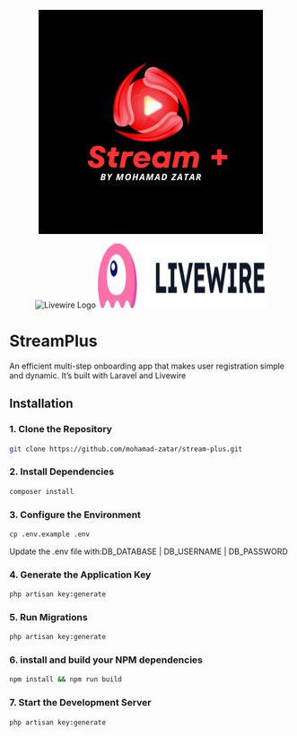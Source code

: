<p align="center"><a href="#"><img src="public/images/logo.png" width="400" alt="Laravel Logo"></a></p>

<p align="center"><img width="300" src="https://raw.githubusercontent.com/laravel/art/master/logo-lockup/5%20SVG/2%20CMYK/1%20Full%20Color/laravel-logolockup-cmyk-red.svg" alt="Livewire Logo">
<img width="300" height="115" src="https://github.com/livewire/livewire/raw/main/art/logo.svg" alt="Livewire Logo"></p>

# StreamPlus

An efficient multi-step onboarding app that makes user registration simple and dynamic. It’s built with Laravel and Livewire

## Installation

### 1. Clone the Repository
```bash
git clone https://github.com/mohamad-zatar/stream-plus.git
```
### 2. Install Dependencies
```bash
composer install
```
### 3. Configure the Environment
```bash
cp .env.example .env
```
Update the .env file with:DB_DATABASE | DB_USERNAME | DB_PASSWORD

### 4. Generate the Application Key
```bash
php artisan key:generate
```
### 5. Run Migrations
```bash
php artisan key:generate
```
### 6. install and build your NPM dependencies
```bash
npm install && npm run build
```

### 7. Start the Development Server
```bash
php artisan key:generate
```





